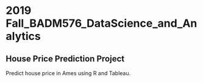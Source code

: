 # 2019 Fall_BADM576_DataScience_and_Analytics
## House Price Prediction Project

Predict house price in Ames using R and Tableau.
